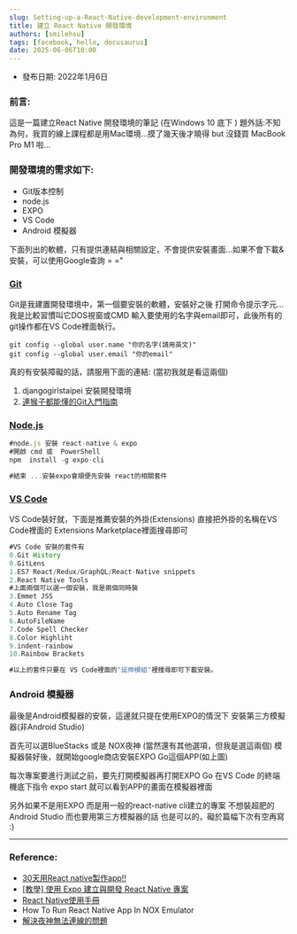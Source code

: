 ```yaml
---
slug: Setting-up-a-React-Native-development-environment
title: 建立 React Native 開發環境
authors: [smilehsu]
tags: [facebook, hello, docusaurus]
date: 2025-06-06T10:00
---
```

- 發布日期: 2022年1月6日
### 前言:
這是一篇建立React Native 開發環境的筆記 (在Windows 10 底下 ) 題外話:不知為何，我買的線上課程都是用Mac環境...摸了幾天後才曉得 but 沒錢買 MacBook Pro M1 啦...

<!-- truncate -->

### 開發環境的需求如下:

* Git版本控制
* node.js
* EXPO
* VS Code
* Android 模擬器

下面列出的軟體，只有提供連結與相關設定，不會提供安裝畫面...如果不會下載&安裝，可以使用Google查詢 = ="

### [Git](https://git-scm.com/download/win)

Git是我建置開發環境中，第一個要安裝的軟體，安裝好之後 打開命令提示字元...我是比較習慣叫它DOS視窗或CMD 輸入要使用的名字與email即可，此後所有的git操作都在VS Code裡面執行。

```script
git config --global user.name "你的名字(請用英文)"
git config --global user.email "你的email"
```

真的有安裝障礙的話，請服用下面的連結: (當初我就是看這兩個)

1. djangogirlstaipei 安裝開發環境
2. [連猴子都能懂的Git入門指南](https://backlog.com/git-tutorial/tw/)

### [Node.js](https://nodejs.org/en/)

```js
#node.js 安裝 react-native & expo
#開啟 cmd 或  PowerShell
npm  install -g expo-cli

#結束 ...安裝expo會順便先安裝 react的相關套件
```

### [VS Code](https://code.visualstudio.com/)

VS Code裝好就，下面是推薦安裝的外掛(Extensions) 直接把外掛的名稱在VS Code裡面的 Extensions Marketplace裡面搜尋即可

```js
#VS Code 安裝的套件有
0.Git History
0.GitLens
1.ES7 React/Redux/GraphQL/React-Native snippets
2.React Native Tools
#上面兩個可以選一個安裝，我是兩個同時裝
3.Emmet JSS
4.Auto Close Tag
5.Auto Rename Tag
6.AutoFileName
7.Code Spell Checker
8.Color Highliht
9.indent-rainbow
10.Rainbow Brackets

#以上的套件只要在 VS Code裡面的"延伸模組"裡搜尋即可下載安裝。
```

### Android 模擬器

最後是Android模擬器的安裝，這邊就只提在使用EXPO的情況下 安裝第三方模擬器(非Android Studio)

首先可以選BlueStacks 或是 NOX夜神 (當然還有其他選項，但我是選這兩個) 模擬器裝好後，就開始google商店安裝EXPO Go這個APP(如上圖)

每次專案要進行測試之前，要先打開模擬器再打開EXPO Go 在VS Code 的終端機底下指令 expo start 就可以看到APP的畫面在模擬器裡面

另外如果不是用EXPO 而是用一般的react-native cli建立的專案 不想裝超肥的Android Studio 而也要用第三方模擬器的話 也是可以的，礙於篇幅下次有空再寫 :)

***

### Reference:

* [30天用React native製作app!!](https://ithelp.ithome.com.tw/articles/10235065)
* [\[教學\] 使用 Expo 建立與開發 React Native 專案](https://bit.ly/3mYSZ3G)
* [React Native使用手冊](https://jim-5.gitbook.io/rea-native/)
* How To Run React Native App In NOX Emulator
* [解決夜神無法連線的問題](https://blog.csdn.net/DaisyCold/article/details/111477842)


